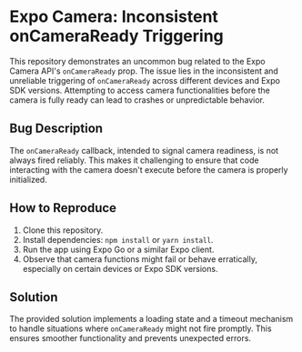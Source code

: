 # Expo Camera: Inconsistent onCameraReady Triggering

This repository demonstrates an uncommon bug related to the Expo Camera API's `onCameraReady` prop.  The issue lies in the inconsistent and unreliable triggering of `onCameraReady` across different devices and Expo SDK versions.  Attempting to access camera functionalities before the camera is fully ready can lead to crashes or unpredictable behavior.

## Bug Description

The `onCameraReady` callback, intended to signal camera readiness, is not always fired reliably. This makes it challenging to ensure that code interacting with the camera doesn't execute before the camera is properly initialized.

## How to Reproduce

1. Clone this repository.
2. Install dependencies: `npm install` or `yarn install`.
3. Run the app using Expo Go or a similar Expo client.
4. Observe that camera functions might fail or behave erratically, especially on certain devices or Expo SDK versions.

## Solution

The provided solution implements a loading state and a timeout mechanism to handle situations where `onCameraReady` might not fire promptly. This ensures smoother functionality and prevents unexpected errors.